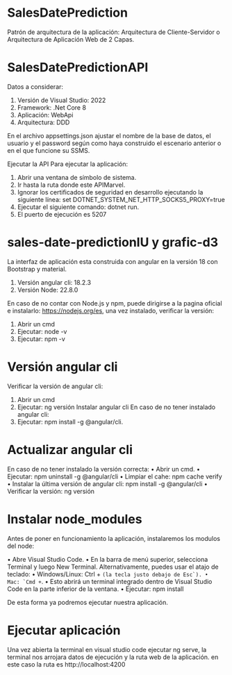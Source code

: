 # SalesDatePrediction
Patrón de arquitectura de la aplicación: Arquitectura de Cliente-Servidor o Arquitectura de Aplicación Web de 2 Capas.

# SalesDatePredictionAPI
Datos a considerar:
1.	Versión de Visual Studio: 2022
2.	Framework: .Net Core 8
3.	Aplicación: WebApi
4.	Arquitectura: DDD

En el archivo appsettings.json ajustar el nombre de la base de datos, el usuario y el password según como haya construido el escenario anterior o en el que funcione su SSMS.

Ejecutar la API
Para ejecutar la aplicación:
1.	Abrir una ventana de símbolo de sistema.
2.	Ir hasta la ruta donde este APIMarvel.
3.	Ignorar los certificados de seguridad en desarrollo ejecutando la siguiente línea: set DOTNET_SYSTEM_NET_HTTP_SOCKS5_PROXY=true
4.	Ejecutar el siguiente comando: dotnet run.
5.	El puerto de ejecución es 5207

# sales-date-predictionIU y grafic-d3

La interfaz de aplicación esta construida con angular en la versión 18 con Bootstrap y material.

1.	Versión angular cli: 18.2.3
2.	Versión Node: 22.8.0

En caso de no contar con Node.js y npm, puede dirigirse a la pagina oficial e instalarlo: https://nodejs.org/es, una vez instalado, verificar la versión:
1.	Abrir un cmd
2.	Ejecutar: node -v
3.	Ejecutar: npm -v

# Versión angular cli

Verificar la versión de angular cli:

1.	Abrir un cmd
2.	Ejecutar: ng versión
Instalar angular cli
En caso de no tener instalado angular cli:
1.	Ejecutar: npm install -g @angular/cli.

# Actualizar angular cli

En caso de no tener instalado la versión correcta:
•	Abrir un cmd.
•	Ejecutar: npm uninstall -g @angular/cli
•	Limpiar el cahe: npm cache verify
•	Instalar la última versión de angular cli: npm install -g @angular/cli
•	Verificar la versión: ng versión

# Instalar node_modules
Antes de poner en funcionamiento la aplicación, instalaremos los modulos del node:

•	Abre Visual Studio Code.
•	En la barra de menú superior, selecciona Terminal y luego New Terminal. Alternativamente, puedes usar el atajo de teclado:
•	Windows/Linux: Ctrl + `` (la tecla justo debajo de Esc`).
•	Mac: `Cmd + ``.
•	Esto abrirá un terminal integrado dentro de Visual Studio Code en la parte inferior de la ventana.
•	Ejecutar: npm install

De esta forma ya podremos ejecutar nuestra aplicación.

# Ejecutar aplicación

Una vez abierta la terminal en visual studio code ejecutar ng serve, la terminal nos arrojara datos de ejecución y la ruta web de la aplicación.
en este caso la ruta es http://localhost:4200




